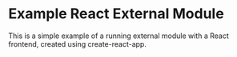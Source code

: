 # Example React External Module

This is a simple example of a running external module with a React frontend, created using create-react-app.

